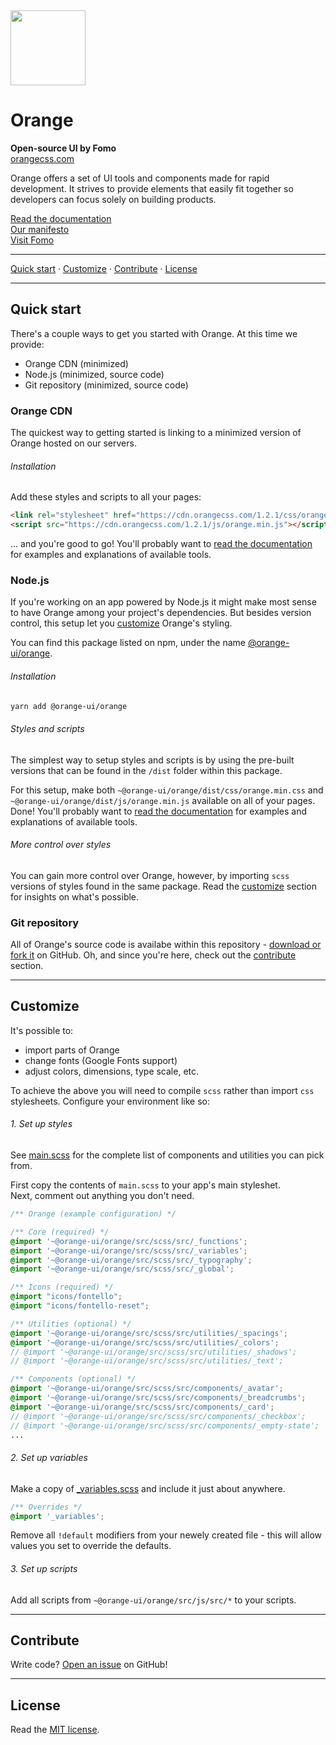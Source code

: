 <img src="https://orangecss.com/images/empty-state.svg" width="120px" />

# Orange
**Open-source UI by Fomo**  
[orangecss.com](https://orangecss.com)  

Orange offers a set of UI tools and components made for rapid development. It strives to provide elements that easily fit together so developers can focus solely on building products.

[Read the documentation](https://orangecss.com/docs)  
[Our manifesto](https://orangecss.com/manifesto)   
[Visit Fomo](https://fomo.com)

---

[Quick start](#quick-start) · [Customize](#customize) · [Contribute](#contribute) · [License](#license)

---

## Quick start
There's a couple ways to get you started with Orange. At this time we provide:
- Orange CDN (minimized)
- Node.js (minimized, source code)
- Git repository (minimized, source code)

### Orange CDN
The quickest way to getting started is linking to a minimized version of Orange hosted on our servers.

###### Installation
Add these styles and scripts to all your pages:

``` html
<link rel="stylesheet" href="https://cdn.orangecss.com/1.2.1/css/orange.min.css">
<script src="https://cdn.orangecss.com/1.2.1/js/orange.min.js"></script>
```

... and you're good to go! You'll probably want to [read the documentation](https://orangecss.com/docs) for examples and explanations of available tools.

### Node.js
If you're working on an app powered by Node.js it might make most sense to have Orange among your project's dependencies. But besides version control, this setup let you [customize](#customize) Orange's styling.

You can find this package listed on npm, under the name [@orange-ui/orange](https://www.npmjs.com/package/@orange-ui/orange).

###### Installation

``` sh
yarn add @orange-ui/orange
```

###### Styles and scripts
The simplest way to setup styles and scripts is by using the pre-built versions that can be found in the `/dist` folder within this package.

For this setup, make both `~@orange-ui/orange/dist/css/orange.min.css` and `~@orange-ui/orange/dist/js/orange.min.js` available on all of your pages. Done! You'll probably want to [read the documentation](https://orangecss.com/docs) for examples and explanations of available tools.

###### More control over styles
You can gain more control over Orange, however, by importing `scss` versions of styles found in the same package. Read the [customize](#customize) section for insights on what's possible.



### Git repository
All of Orange's source code is availabe within this repository - [download or fork it](https://github.com/orangeui/orange) on GitHub. Oh, and since you're here, check out the [contribute](#contribute) section.

---

## Customize
It's possible to:

- import  parts of Orange
- change fonts (Google Fonts support)
- adjust colors, dimensions, type scale, etc.

To achieve the above you will need to compile `scss` rather than import `css` stylesheets. Configure your environment like so:

###### 1. Set up styles
See [main.scss](https://github.com/orangeui/orange/blob/master/src/scss/src/main.scss) for the complete list of components and utilities you can pick from.  

First copy the contents of `main.scss` to your app's main styleshet.  
Next, comment out anything you don't need.

``` scss
/** Orange (example configuration) */

/** Core (required) */
@import '~@orange-ui/orange/src/scss/src/_functions';
@import '~@orange-ui/orange/src/scss/src/_variables';
@import '~@orange-ui/orange/src/scss/src/_typography';
@import '~@orange-ui/orange/src/scss/src/_global';

/** Icons (required) */
@import "icons/fontello";
@import "icons/fontello-reset";

/** Utilities (optional) */
@import '~@orange-ui/orange/src/scss/src/utilities/_spacings';
@import '~@orange-ui/orange/src/scss/src/utilities/_colors';
// @import '~@orange-ui/orange/src/scss/src/utilities/_shadows';
// @import '~@orange-ui/orange/src/scss/src/utilities/_text';

/** Components (optional) */
@import '~@orange-ui/orange/src/scss/src/components/_avatar';
@import '~@orange-ui/orange/src/scss/src/components/_breadcrumbs';
@import '~@orange-ui/orange/src/scss/src/components/_card';
// @import '~@orange-ui/orange/src/scss/src/components/_checkbox';
// @import '~@orange-ui/orange/src/scss/src/components/_empty-state';
...
```

###### 2. Set up variables
Make a copy of [_variables.scss]('https://github.com/orangeui/orange/blob/master/src/scss/src/_variables.scss') and include it just about anywhere.  

``` scss
/** Overrides */
@import '_variables';
```
Remove all `!default` modifiers from your newely created file - this will allow values you set to override the defaults.

###### 3. Set up scripts
Add all scripts from `~@orange-ui/orange/src/js/src/*` to your scripts.

---

## Contribute

Write code? [Open an issue](https://github.com/orangeui/orange/issues) on GitHub!

---

## License
Read the [MIT license](https://github.com/orangeui/orange/blob/master/LICENSE).

